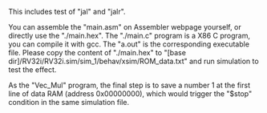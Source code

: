 This includes test of "jal" and "jalr".

You can assemble the "main.asm" on Assembler webpage yourself, or directly use the "./main.hex".
The "./main.c" program is a X86 C program, you can compile it with gcc. The "a.out" is the corresponding executable file.
Please copy the content of "./main.hex" to "[base dir]/RV32i/RV32i.sim/sim_1/behav/xsim/ROM_data.txt" and run simulation to test the effect.

As the "Vec_Mul" program, the final step is to save a number 1 at the first line of data RAM (address 0x00000000), which would trigger the "$stop" condition in the same simulation file.
